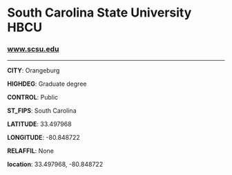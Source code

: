 # South Carolina State University HBCU
### www.scsu.edu
---
**CITY**: Orangeburg

**HIGHDEG**: Graduate degree

**CONTROL**: Public

**ST_FIPS**: South Carolina

**LATITUDE**: 33.497968

**LONGITUDE**: -80.848722

**RELAFFIL**: None

**location**: 33.497968, -80.848722